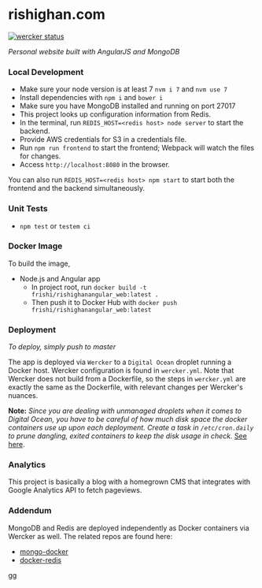 # rishighan.com

[![wercker status](https://app.wercker.com/status/ef289d3c52954f8b01b52d8a2ee4f4af/s/master "wercker status")](https://app.wercker.com/project/byKey/ef289d3c52954f8b01b52d8a2ee4f4af)

_Personal website built with AngularJS and MongoDB_

### Local Development

+ Make sure your node version is at least 7 `nvm i 7` and `nvm use 7`
+ Install dependencies with `npm i` and `bower i`
+ Make sure you have MongoDB installed and running on port 27017
+ This project looks up configuration information from Redis.
+ In the terminal, run `REDIS_HOST=<redis host> node server` to start the backend.
+ Provide AWS credentials for S3 in a credentials file.
+ Run `npm run frontend` to start the frontend; Webpack will watch the files for changes.
+ Access `http://localhost:8080` in the browser.

You can also run `REDIS_HOST=<redis host> npm start` to start both the frontend and the backend simultaneously.

### Unit Tests
+ `npm test` or `testem ci`

### Docker Image

To build the image, 
+ Node.js and Angular app
  + In project root, run `docker build -t frishi/rishighanangular_web:latest .`
  + Then push it to Docker Hub with `docker push frishi/rishighanangular_web:latest`

### Deployment

_To deploy, simply push to master_

The app is deployed via `Wercker` to a `Digital Ocean` droplet running a Docker host.
Wercker configuration is found in `wercker.yml`. Note that Wercker does not build from a Dockerfile, so the steps in `wercker.yml` are exactly the same as the Dockerfile, with relevant changes per Wercker's nuances.

**Note:** _Since you are dealing with unmanaged droplets when it comes to Digital Ocean, you have to be careful of how much disk space the docker containers use up upon each deployment. Create a task in `/etc/cron.daily` to prune dangling, exited containers to keep the disk usage in check._ [See here](http://blog.yohanliyanage.com/2015/05/docker-clean-up-after-yourself/).

### Analytics

This project is basically a blog with a homegrown CMS that integrates with Google Analytics API to fetch pageviews.

### Addendum

MongoDB and Redis are deployed independently as Docker containers via Wercker as well.
The related repos are found here:

+ [mongo-docker](https://github.com/rishighan/mongo-docker)
+ [docker-redis](https://github.com/rishighan/docker-redis)

gg